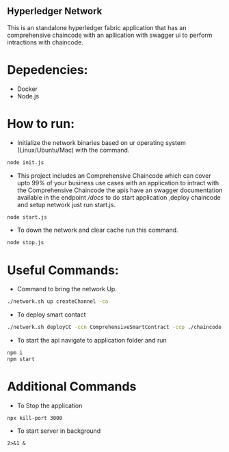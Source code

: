 ## Hyperledger Network
This is an standalone hyperledger fabric application that has an comprehensive chaincode with an apllication with swagger ui to perform intractions with chaincode.

# Depedencies:
- Docker
- Node.js

# How to run:
- Initialize the network binaries based on ur operating system (Linux/Ubuntu/Mac) with the command.
```bash
node init.js
```
- This project includes an Comprehensive Chaincode which can cover upto 99% of your business use cases with an application to intract with the Comprehensive Chaincode the apis have an swagger documentation available in the endpoint */docs* to do start application ,deploy chaincode and setup network just run start.js.
```bash
node start.js
```
- To down the network and clear cache run this command.
```bash
node stop.js
```

# Useful Commands:
- Command to bring the network Up. 
```bash
./network.sh up createChannel -ca
```
- To deploy smart contact 
```bash
./network.sh deployCC -ccn ComprehensiveSmartContract -ccp ./chaincode -ccl javascript
```
- To start the api navigate to application folder and run
```bash
npm i
npm start
```

# Additional Commands
- To Stop the application
```
npx kill-port 3000
```
- To start server in background
```
2>&1 &
```
